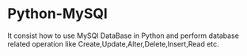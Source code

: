 # Python-MySQl
It consist how to use MySQl DataBase in Python and perform database related operation like Create,Update,Alter,Delete,Insert,Read etc.
